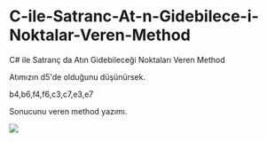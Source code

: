 # C-ile-Satranc-At-n-Gidebilece-i-Noktalar-Veren-Method
C# ile Satranç da Atın Gidebileceği Noktaları Veren Method

Atımızın d5'de olduğunu düşünürsek.

b4,b6,f4,f6,c3,c7,e3,e7 

Sonucunu veren method yazımı.

![](http://eraykisabacak.com/SatrancFotografiEray.png)